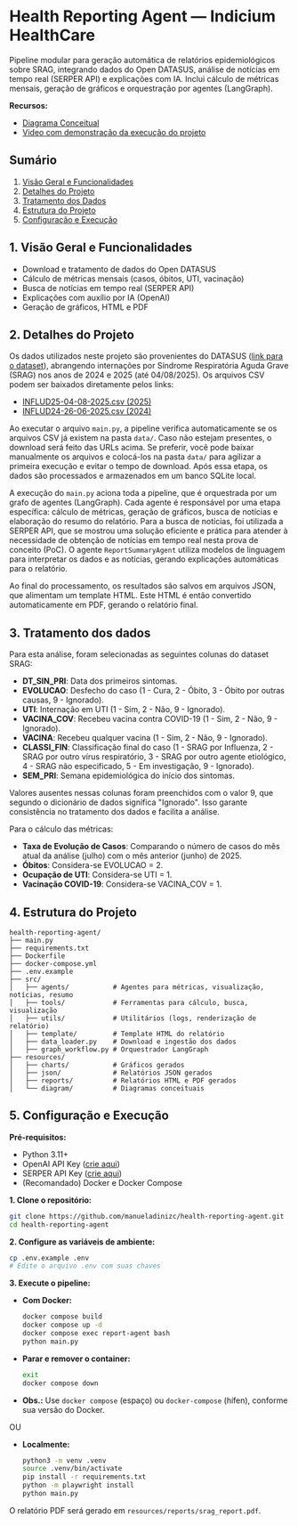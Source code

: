 
# Health Reporting Agent — Indicium HealthCare


Pipeline modular para geração automática de relatórios epidemiológicos sobre SRAG, integrando dados do Open DATASUS, análise de notícias em tempo real (SERPER API) e explicações com IA. Inclui cálculo de métricas mensais, geração de gráficos e orquestração por agentes (LangGraph).

**Recursos:** 

- [Diagrama Conceitual](resources/diagram/conceptual_diagram.png)
- [Video com demonstração da execução do projeto](https://www.youtube.com/watch?v=l0P43MMDugk)


## Sumário
1. [Visão Geral e Funcionalidades](#visão-geral-e-funcionalidades)
2. [Detalhes do Projeto](#detalhes-do-projeto)
3. [Tratamento dos Dados](#tratamento-dos-dados)
4. [Estrutura do Projeto](#estrutura-do-projeto)
5. [Configuração e Execução](#configuração-e-execução)


## 1. Visão Geral e Funcionalidades

- Download e tratamento de dados do Open DATASUS
- Cálculo de métricas mensais (casos, óbitos, UTI, vacinação)
- Busca de notícias em tempo real (SERPER API)
- Explicações com auxílio por IA (OpenAI)
- Geração de gráficos, HTML e PDF


## 2. Detalhes do Projeto

Os dados utilizados neste projeto são provenientes do DATASUS ([link para o dataset](https://opendatasus.saude.gov.br/dataset/srag-2021-a-2024)), abrangendo internações por Síndrome Respiratória Aguda Grave (SRAG) nos anos de 2024 e 2025 (até 04/08/2025). Os arquivos CSV podem ser baixados diretamente pelos links:

- [INFLUD25-04-08-2025.csv (2025)](https://s3.sa-east-1.amazonaws.com/ckan.saude.gov.br/SRAG/2025/INFLUD25-04-08-2025.csv)
- [INFLUD24-26-06-2025.csv (2024)](https://s3.sa-east-1.amazonaws.com/ckan.saude.gov.br/SRAG/2024/INFLUD24-26-06-2025.csv)

Ao executar o arquivo `main.py`, a pipeline verifica automaticamente se os arquivos CSV já existem na pasta `data/`. Caso não estejam presentes, o download será feito das URLs acima. Se preferir, você pode baixar manualmente os arquivos e colocá-los na pasta `data/` para agilizar a primeira execução e evitar o tempo de download. Após essa etapa, os dados são processados e armazenados em um banco SQLite local.

A execução do `main.py` aciona toda a pipeline, que é orquestrada por um grafo de agentes (LangGraph). Cada agente é responsável por uma etapa específica: cálculo de métricas, geração de gráficos, busca de notícias e elaboração do resumo do relatório. Para a busca de notícias, foi utilizada a SERPER API, que se mostrou uma solução eficiente e prática para atender à necessidade de obtenção de notícias em tempo real nesta prova de conceito (PoC). O agente `ReportSummaryAgent` utiliza modelos de linguagem para interpretar os dados e as notícias, gerando explicações automáticas para o relatório.

Ao final do processamento, os resultados são salvos em arquivos JSON, que alimentam um template HTML. Este HTML é então convertido automaticamente em PDF, gerando o relatório final.


## 3. Tratamento dos dados

Para esta análise, foram selecionadas as seguintes colunas do dataset SRAG:

- **DT_SIN_PRI**: Data dos primeiros sintomas.
- **EVOLUCAO**: Desfecho do caso (1 - Cura, 2 - Óbito, 3 - Óbito por outras causas, 9 - Ignorado).
- **UTI**: Internação em UTI (1 - Sim, 2 - Não, 9 - Ignorado).
- **VACINA_COV**: Recebeu vacina contra COVID-19 (1 - Sim, 2 - Não, 9 - Ignorado).
- **VACINA**: Recebeu qualquer vacina (1 - Sim, 2 - Não, 9 - Ignorado).
- **CLASSI_FIN**: Classificação final do caso (1 - SRAG por Influenza, 2 - SRAG por outro vírus respiratório, 3 - SRAG por outro agente etiológico, 4 - SRAG não especificado, 5 - Em investigação, 9 - Ignorado).
- **SEM_PRI**: Semana epidemiológica do início dos sintomas.

Valores ausentes nessas colunas foram preenchidos com o valor 9, que segundo o dicionário de dados significa "Ignorado". Isso garante consistência no tratamento dos dados e facilita a análise.

Para o cálculo das métricas:
- **Taxa de Evolução de Casos**: Comparando o número de casos do mês atual da análise (julho) com o mês anterior (junho) de 2025.
- **Óbitos**: Considera-se EVOLUCAO = 2.
- **Ocupação de UTI**: Considera-se UTI = 1.
- **Vacinação COVID-19**: Considera-se VACINA_COV = 1.


## 4. Estrutura do Projeto

```
health-reporting-agent/
├── main.py
├── requirements.txt
├── Dockerfile
├── docker-compose.yml
├── .env.example
├── src/
│   ├── agents/           # Agentes para métricas, visualização, notícias, resumo
│   ├── tools/            # Ferramentas para cálculo, busca, visualização
│   ├── utils/            # Utilitários (logs, renderização de relatório)
│   ├── template/         # Template HTML do relatório
│   ├── data_loader.py    # Download e ingestão dos dados
│   ├── graph_workflow.py # Orquestrador LangGraph
├── resources/
│   ├── charts/           # Gráficos gerados
│   ├── json/             # Relatórios JSON gerados
│   ├── reports/          # Relatórios HTML e PDF gerados
│   └── diagram/          # Diagramas conceituais
```


## 5. Configuração e Execução

**Pré-requisitos:**
- Python 3.11+
- OpenAI API Key ([crie aqui](https://platform.openai.com))
- SERPER API Key ([crie aqui](https://serper.dev/))
- (Recomandado) Docker e Docker Compose

**1. Clone o repositório:**
```bash
git clone https://github.com/manueladinizc/health-reporting-agent.git
cd health-reporting-agent
```

**2. Configure as variáveis de ambiente:**

```bash
cp .env.example .env
# Edite o arquivo .env com suas chaves
```

**3. Execute o pipeline:**

- **Com Docker:**
	```bash
	docker compose build
	docker compose up -d
	docker compose exec report-agent bash
	python main.py
	```
	
- **Parar e remover o container:**
	```bash
	exit
	docker compose down
	```

- **Obs.:** Use `docker compose` (espaço) ou `docker-compose` (hífen), conforme sua versão do Docker.

OU

- **Localmente:**
	```bash
	python3 -m venv .venv
	source .venv/bin/activate
	pip install -r requirements.txt
	python -m playwright install
	python main.py
	```

O relatório PDF será gerado em `resources/reports/srag_report.pdf`.


